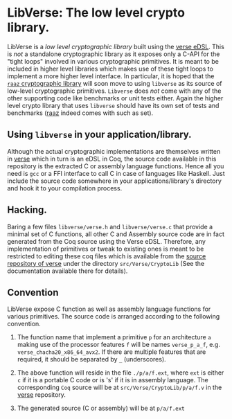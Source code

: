 # LibVerse: The low level crypto library.

LibVerse is a _low level cryptographic library_ built using the [verse
eDSL][verse]. This is *not* a standalone cryptographic library as it
exposes only a C-API for the "tight loops" involved in various
cryptographic primitives. It is meant to be included in higher level
libraries which makes use of these tight loops to implement a more
higher level interface.  In particular, it is hoped that the [`raaz`
cryptographic library][raaz] will soon move to using `libverse` as its
source of low-level cryptographic primitives. `Libverse` does *not*
come with any of the other supporting code like benchmarks or unit
tests either. Again the higher level crypto library that uses
`libverse` should have its own set of tests and benchmarks ([raaz]
indeed comes with such as set).


## Using `libverse` in your application/library.

Although the actual cryptographic implementations are themselves
written in [verse] which in turn is an eDSL in Coq, the source code
available in this repository is the extracted C or assembly language
functions. Hence all you need is `gcc` or a FFI interface to call C in
case of languages like Haskell. Just include the source code somewhere
in your applications/library's directory and hook it to your
compilation process.

## Hacking.

Baring a few files `libverse/verse.h` and `libverse/verse.c` that
provide a minimal set of C functions, all other C and Assembly source
code are in fact generated from the Coq source using the Verse
eDSL. Therefore, any implementation of primitives or tweak to existing
ones is meant to be restricted to editing these coq files which is
available from the [source repository of verse][verse] under the
directory `src/Verse/CryptoLib` (See the documentation available there
for details).

## Convention


LibVerse expose C function as well as assembly language functions for
various primitives. The source code is arranged according to the
following convention.

1. The function name that implement a primitive `p` for an
   architecture `a` making use of the processor features `f` will be
   names `verse_p_a_f`, e.g. `verse_chacha20_x86_64_avx2`. If there
   are multiple features that are required, it should be separated by
   `_` (underscores).

2. The above function will reside in the file `./p/a/f.ext`, where
   `ext` is either `c` if it is a portable C code or is 's' if it is
   in assembly language. The corresponding `Coq` source will be at
   `src/Verse/CryptoLib/p/a/f.v` in the [verse] repository.

3. The generated source (C or assembly) will be at
   `p/a/f.ext`

[raaz]: <https://github.com/raaz-crypto/raaz> "The Raaz cryptographic library"
[verse]: <https://github.com/raaz-crypto/verse-coq> "The Verse eDSL for cryptographic primitives"
